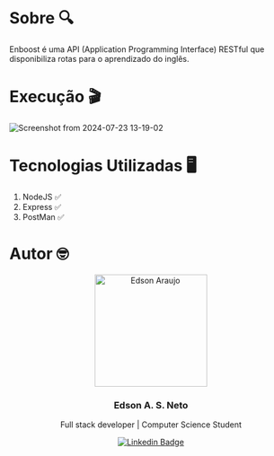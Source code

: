 # Sobre 🔍

Enboost é uma API (Application Programming Interface) RESTful que disponibiliza rotas para o aprendizado do inglês.

# Execução 🎬

![Screenshot from 2024-07-23 13-19-02](https://github.com/user-attachments/assets/1fafc7cb-198a-40f7-98c4-f66d6fa2371b)

# Tecnologias Utilizadas 🖥

1. NodeJS ✅
2. Express ✅
3. PostMan ✅

# Autor 🤓

<p align="center">
  <img width="200px" alt="Edson Araujo" title="Edson Araujo" src="https://avatars.githubusercontent.com/u/137104822?v=4" />

  <h3 align="center">Edson A. S. Neto</h3>

  <p align="center">
    Full stack developer | Computer Science Student
  </p>
</p>

<div align="center">

[![Linkedin Badge](https://img.shields.io/badge/-LinkedIn-1f6feb?style=flat-square&logo=Linkedin&logoColor=white&link=https://www.linkedin.com/in/vhmarcal/)](https://www.linkedin.com/in/edsonaraujo2003/)

</div>









   





